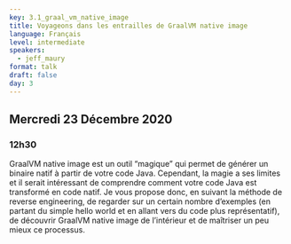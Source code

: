 ```yaml
---
key: 3.1_graal_vm_native_image
title: Voyageons dans les entrailles de GraalVM native image
language: Français
level: intermediate
speakers:
  - jeff_maury
format: talk
draft: false
day: 3
---
```


## Mercredi 23 Décembre 2020
### 12h30

GraalVM native image est un outil “magique” qui permet de générer un binaire natif à partir de votre code Java. Cependant, la magie a ses limites et il serait intéressant de comprendre comment votre code Java est transformé en code natif.
Je vous propose donc, en suivant la méthode de reverse engineering, de regarder sur un certain nombre d’exemples (en partant du simple hello world et en allant vers du code plus représentatif), de découvrir GraalVM native image de l’intérieur et de maîtriser un peu mieux ce processus.
